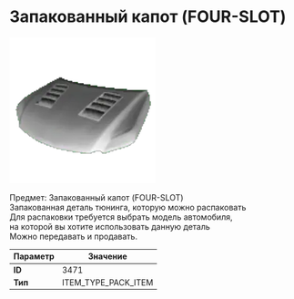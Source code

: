 # Запакованный капот (FOUR-SLOT)

![Item Image](../img/3471.webp?raw=true)

Предмет: Запакованный капот (FOUR-SLOT)<br>Запакованная деталь тюнинга, которую можно распаковать<br>Для распаковки требуется выбрать модель автомобиля,<br>на которой вы хотите использовать данную деталь<br>Можно передавать и продавать.


| Параметр | Значение |
|----------|----------|
| **ID** | 3471 |
| **Тип** | ITEM_TYPE_PACK_ITEM |

